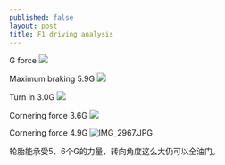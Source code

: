 ```yaml
---
published: false
layout: post
title: F1 driving analysis
---
```

G force
![]({{site.baseurl}}/assets/images/2018-10-28-f1-driving/IMG_2966.JPG)

Maximum braking 5.9G
![]({{site.baseurl}}/assets/images/2018-10-28-f1-driving/IMG_2965.JPG)

Turn in 3.0G
![]({{site.baseurl}}/assets/images/2018-10-28-f1-driving/IMG_2967.JPG)

Cornering force 3.6G
![]({{site.baseurl}}/assets/images/2018-10-28-f1-driving/IMG_2968.JPG)

Cornering force 4.9G
![IMG_2967.JPG]({{site.baseurl}}/assets/images/2018-10-28-f1-driving/IMG_2969.JPG)

轮胎能承受5、6个G的力量，转向角度这么大仍可以全油门。
